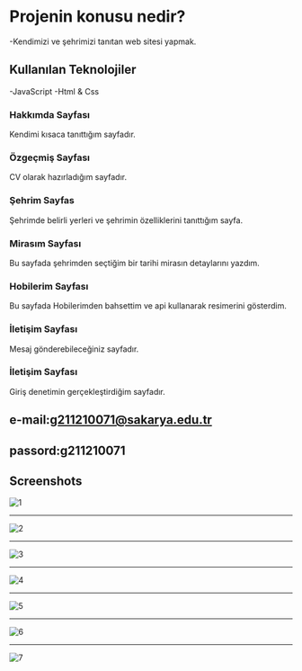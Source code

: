 
# Projenin konusu nedir?
-Kendimizi ve şehrimizi tanıtan web sitesi yapmak.


## Kullanılan Teknolojiler

-JavaScript
-Html & Css





  


### Hakkımda Sayfası 
Kendimi kısaca tanıttığım sayfadır.

### Özgeçmiş Sayfası
CV olarak hazırladığım sayfadır. 

### Şehrim Sayfas
Şehrimde belirli yerleri ve şehrimin özelliklerini tanıttığım sayfa.

### Mirasım Sayfası
Bu sayfada şehrimden seçtiğim bir tarihi mirasın detaylarını yazdım.
  
### Hobilerim Sayfası
Bu sayfada Hobilerimden bahsettim ve api kullanarak resimerini gösterdim.

### İletişim Sayfası
Mesaj gönderebileceğiniz sayfadır.

### İletişim Sayfası
Giriş denetimin gerçekleştirdiğim sayfadır.
## e-mail:g211210071@sakarya.edu.tr
## passord:g211210071
## Screenshots


![1]()

---


![2]()

---

![3]()

---


![4]()


---


![5]()


---


![6]()


---


![7]()